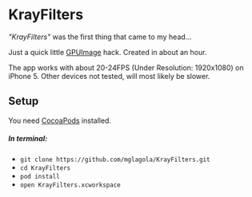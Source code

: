 # KrayFilters
*"KrayFilters"* was the first thing that came to my head…

Just a quick little [GPUImage](https://github.com/BradLarson/GPUImage) hack.  Created in about an hour.

The app works with about 20-24FPS (Under Resolution: 1920x1080) on iPhone 5.  Other devices not tested, will most likely be slower.

## Setup
You need [CocoaPods](http://cocoapods.org/) installed.

##### In terminal:
- ```git clone https://github.com/mglagola/KrayFilters.git```
- ```cd KrayFilters```
- ```pod install```
- ```open KrayFilters.xcworkspace```
